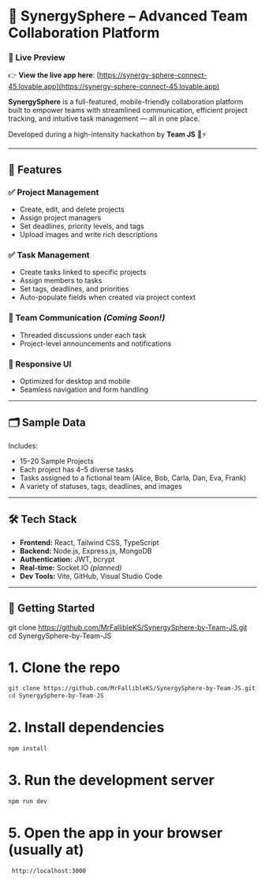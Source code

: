 # 🚀 SynergySphere – Advanced Team Collaboration Platform

### 🔗 Live Preview

👉 **View the live app here**: [https://synergy-sphere-connect-45.lovable.app](https://synergy-sphere-connect-45.lovable.app)

**SynergySphere** is a full-featured, mobile-friendly collaboration platform built to empower teams with streamlined communication, efficient project tracking, and intuitive task management — all in one place.

Developed during a high-intensity hackathon by **Team JS** 🧠⚡

---

## 🧩 Features

### ✅ Project Management
- Create, edit, and delete projects
- Assign project managers
- Set deadlines, priority levels, and tags
- Upload images and write rich descriptions

### ✅ Task Management
- Create tasks linked to specific projects
- Assign members to tasks
- Set tags, deadlines, and priorities
- Auto-populate fields when created via project context

### 💬 Team Communication *(Coming Soon!)*
- Threaded discussions under each task
- Project-level announcements and notifications

### 📱 Responsive UI
- Optimized for desktop and mobile
- Seamless navigation and form handling

---

## 🗂 Sample Data

Includes:
- 15–20 Sample Projects
- Each project has 4–5 diverse tasks
- Tasks assigned to a fictional team (Alice, Bob, Carla, Dan, Eva, Frank)
- A variety of statuses, tags, deadlines, and images

---

## 🛠 Tech Stack

- **Frontend:** React, Tailwind CSS, TypeScript
- **Backend:** Node.js, Express.js, MongoDB
- **Authentication:** JWT, bcrypt
- **Real-time:** Socket.IO *(planned)*
- **Dev Tools:** Vite, GitHub, Visual Studio Code

---

## 🚀 Getting Started




git clone https://github.com/MrFallibleKS/SynergySphere-by-Team-JS.git
cd SynergySphere-by-Team-JS

# 1. Clone the repo
```bash
git clone https://github.com/MrFallibleKS/SynergySphere-by-Team-JS.git
cd SynergySphere-by-Team-JS
```
# 2. Install dependencies
```bash
npm install
```

# 3. Run the development server
```bash
npm run dev
```
# 5. Open the app in your browser (usually at)
```bash
 http://localhost:3000
```

